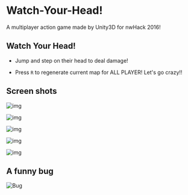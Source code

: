 # Watch-Your-Head!

A multiplayer action game made by Unity3D for nwHack 2016!

## Watch Your Head!

* Jump and step on their head to deal damage!

* Press `R` to regenerate current map for ALL PLAYER! Let's go crazy!!

## Screen shots

![img](Images/1.jpg)

![img](Images/2.jpg)

![img](Images/3.jpg)

![img](Images/4.jpg)

![img](Images/5.jpg)

## A funny bug

![Bug](Images/Bug.gif)
